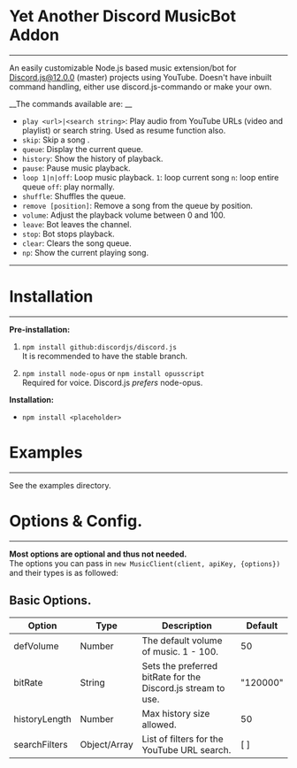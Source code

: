 # Yet Another Discord MusicBot Addon
***  
An easily customizable Node.js based music extension/bot for Discord.js@12.0.0 (master) projects using YouTube. Doesn't have inbuilt command handling, either use discord.js-commando or make your own.

__The commands available are: __  
* `play <url>|<search string>`: Play audio from YouTube URLs (video and playlist) or search string. Used as resume function also.
* `skip`: Skip a song .
* `queue`: Display the current queue.
* `history`: Show the history of playback.  
* `pause`: Pause music playback.
* `loop 1|n|off`: Loop music playback. `1`: loop current song `n`: loop entire queue `off`: play normally.
* `shuffle`: Shuffles the queue.
* `remove [position]`: Remove a song from the queue by position.
* `volume`: Adjust the playback volume between 0 and 100.
* `leave`: Bot leaves the channel.
* `stop`: Bot stops playback.
* `clear`: Clears the song queue.
* `np`: Show the current playing song.  


***
# Installation
***  
__Pre-installation:__  
1. `npm install github:discordjs/discord.js`  
It is recommended to have the stable branch.  

2. `npm install node-opus` or `npm install opusscript`  
Required for voice. Discord.js _prefers_ node-opus.  

__Installation:__  
* `npm install <placeholder>`  

# Examples
***  
See the examples directory.

# Options & Config.
***
__Most options are optional and thus not needed.__  
The options you can pass in `new MusicClient(client, apiKey, {options})` and their types is as followed:  

## Basic Options.
| Option | Type | Description | Default |  
| --- | --- | --- | --- |
| defVolume | Number | The default volume of music. 1 - 100. | 50 |
| bitRate | String | Sets the preferred bitRate for the Discord.js stream to use. | "120000" |
| historyLength | Number | Max history size allowed. | 50 |
| searchFilters | Object/Array | List of filters for the YouTube URL search. | [ ] |